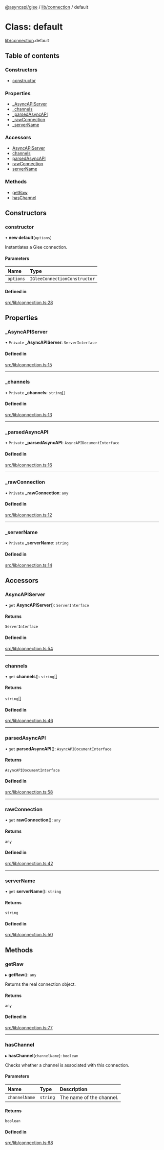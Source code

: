 [@asyncapi/glee](../README.md) / [lib/connection](../modules/lib_connection.md) / default

# Class: default

[lib/connection](../modules/lib_connection.md).default

## Table of contents

### Constructors

- [constructor](lib_connection.default.md#constructor)

### Properties

- [\_AsyncAPIServer](lib_connection.default.md#_asyncapiserver)
- [\_channels](lib_connection.default.md#_channels)
- [\_parsedAsyncAPI](lib_connection.default.md#_parsedasyncapi)
- [\_rawConnection](lib_connection.default.md#_rawconnection)
- [\_serverName](lib_connection.default.md#_servername)

### Accessors

- [AsyncAPIServer](lib_connection.default.md#asyncapiserver)
- [channels](lib_connection.default.md#channels)
- [parsedAsyncAPI](lib_connection.default.md#parsedasyncapi)
- [rawConnection](lib_connection.default.md#rawconnection)
- [serverName](lib_connection.default.md#servername)

### Methods

- [getRaw](lib_connection.default.md#getraw)
- [hasChannel](lib_connection.default.md#haschannel)

## Constructors

### constructor

• **new default**(`options`)

Instantiates a Glee connection.

#### Parameters

| Name | Type |
| :------ | :------ |
| `options` | `IGleeConnectionConstructor` |

#### Defined in

[src/lib/connection.ts:28](https://github.com/asyncapi/glee/blob/2e2557c/src/lib/connection.ts#L28)

## Properties

### \_AsyncAPIServer

• `Private` **\_AsyncAPIServer**: `ServerInterface`

#### Defined in

[src/lib/connection.ts:15](https://github.com/asyncapi/glee/blob/2e2557c/src/lib/connection.ts#L15)

___

### \_channels

• `Private` **\_channels**: `string`[]

#### Defined in

[src/lib/connection.ts:13](https://github.com/asyncapi/glee/blob/2e2557c/src/lib/connection.ts#L13)

___

### \_parsedAsyncAPI

• `Private` **\_parsedAsyncAPI**: `AsyncAPIDocumentInterface`

#### Defined in

[src/lib/connection.ts:16](https://github.com/asyncapi/glee/blob/2e2557c/src/lib/connection.ts#L16)

___

### \_rawConnection

• `Private` **\_rawConnection**: `any`

#### Defined in

[src/lib/connection.ts:12](https://github.com/asyncapi/glee/blob/2e2557c/src/lib/connection.ts#L12)

___

### \_serverName

• `Private` **\_serverName**: `string`

#### Defined in

[src/lib/connection.ts:14](https://github.com/asyncapi/glee/blob/2e2557c/src/lib/connection.ts#L14)

## Accessors

### AsyncAPIServer

• `get` **AsyncAPIServer**(): `ServerInterface`

#### Returns

`ServerInterface`

#### Defined in

[src/lib/connection.ts:54](https://github.com/asyncapi/glee/blob/2e2557c/src/lib/connection.ts#L54)

___

### channels

• `get` **channels**(): `string`[]

#### Returns

`string`[]

#### Defined in

[src/lib/connection.ts:46](https://github.com/asyncapi/glee/blob/2e2557c/src/lib/connection.ts#L46)

___

### parsedAsyncAPI

• `get` **parsedAsyncAPI**(): `AsyncAPIDocumentInterface`

#### Returns

`AsyncAPIDocumentInterface`

#### Defined in

[src/lib/connection.ts:58](https://github.com/asyncapi/glee/blob/2e2557c/src/lib/connection.ts#L58)

___

### rawConnection

• `get` **rawConnection**(): `any`

#### Returns

`any`

#### Defined in

[src/lib/connection.ts:42](https://github.com/asyncapi/glee/blob/2e2557c/src/lib/connection.ts#L42)

___

### serverName

• `get` **serverName**(): `string`

#### Returns

`string`

#### Defined in

[src/lib/connection.ts:50](https://github.com/asyncapi/glee/blob/2e2557c/src/lib/connection.ts#L50)

## Methods

### getRaw

▸ **getRaw**(): `any`

Returns the real connection object.

#### Returns

`any`

#### Defined in

[src/lib/connection.ts:77](https://github.com/asyncapi/glee/blob/2e2557c/src/lib/connection.ts#L77)

___

### hasChannel

▸ **hasChannel**(`channelName`): `boolean`

Checks whether a channel is associated with this connection.

#### Parameters

| Name | Type | Description |
| :------ | :------ | :------ |
| `channelName` | `string` | The name of the channel. |

#### Returns

`boolean`

#### Defined in

[src/lib/connection.ts:68](https://github.com/asyncapi/glee/blob/2e2557c/src/lib/connection.ts#L68)
